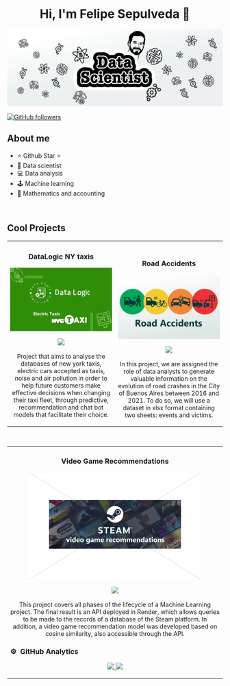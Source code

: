 <div align="center">
<h1 align="center">Hi, I'm Felipe Sepulveda 👋</h1>
</div>
<img src="./img/banner22.jpg">

[![GitHub followers](https://img.shields.io/github/followers/arisguimera?style=social)](https://github.com/pipesito1)


## About me

- ⭐ Github Star ⭐ 
- 🤖 Data scientist
- 💻 Data analysis
- 🕹️ Machine learning
- 📗 Mathematics and accounting
<br>

## Cool Projects 
<table>
<tr>
<td width="50%">
<h3 align="center">DataLogic NY taxis</h3>
<div align="center">
<a href="https://github.com/pipesito1/DataLogic_NY_taxis" target="_blank"><img src="./img/datalogic banner taxis.jpg" width="400" alt="Datalogic_NY_taxis"></a>
<p>
<a href="https://github.com/pipesito1/DataLogic_NY_taxis" target="_blank">
<img src="https://img.shields.io/badge/C%C3%93DIGO-80ffaa?style=for-the-badge&logo=github&logoColor=black">
</a>

<!--img src="https://img.shields.io/badge/-Youtube-green?style=for-the-badge&color=fbfc40"-->
</a>
</p>
<p>Project that aims to analyse the databases of new york taxis, electric cars accepted as taxis, noise and air pollution in order to help future customers make effective decisions when changing their taxi fleet, through predictive, recommendation and chat bot models that facilitate their choice.</p>
</div>
                                                                                      
</td>

<td width="50%">
<br>
<h3 align="center"> Road Accidents</h3>
<div align="center">                                       
<a href="https://github.com/pipesito1/Proyecto_siniestros_viales" target="_blank"><img src="./img/siniestros viales banner.jpg" width="400" alt="siniestros viales"></a>
<br>
<p>
<a href="https://github.com/pipesito1/Proyecto_siniestros_viales" target="_blank">
<img src="https://img.shields.io/badge/C%C3%93DIGO-80ffaa?style=for-the-badge&logo=github&logoColor=black">
</a>
<!--a href="https://youtu.be/hhhSMXi0R3E" target="_blank">
<img src="https://img.shields.io/badge/-Youtube-green?style=for-the-badge&color=3fFD7f"-->
</!--a>
</p>
</p>In this project, we are assigned the role of data analysts to generate valuable information on the evolution of road crashes in the City of Buenos Aires between 2016 and 2021. To do so, we will use a dataset in xlsx format containing two sheets: events and victims.</p>
</div>                                                             
</table>                                                                                 
</div>
<br>

<table>
<tr>
<td width="50%">
<h3 align="center">Video Game Recommendations</h3>
<div align="center">
<a href="https://github.com/pipesito1/video_games_recommend" target="_blank"><img src="./img/video_game.png" width="400" alt="video game recommendations"></a>
<p>
<a href="https://github.com/pipesito1/video_games_recommend" target="_blank">
<img src="https://img.shields.io/badge/CÓDIGO-ff9?style=for-the-badge&logo=github&logoColor=black">
</a>
<!--a href="https://youtu.be/UaR7GSNACsM" target="_blank">
<img src="https://img.shields.io/badge/-Youtube-green?style=for-the-badge&color=fbfc40"-->
</!--a>
</p>
<p>This project covers all phases of the lifecycle of a Machine Learning project. The final result is an API deployed in Render, which allows queries to be made to the records of a database of the Steam platform. In addition, a video game recommendation model was developed based on cosine similarity, also accessible through the API.</p>
</div> 

### ⚙️ &nbsp;GitHub Analytics
<p align="center">
  <a href="https://github.com/pipesito1">
    <img height="180em" src="https://github-readme-stats-eight-theta.vercel.app/api?username=pipesito1&show_icons=true&theme=algolia&include_all_commits=true&count_private=true"/>
    <img height="180em" src="https://github-readme-stats-eight-theta.vercel.app/api/top-langs/?username=pipesito1&layout=compact&langs_count=8&theme=algolia"/>
  </a>
</p>


<!--
**pipesito1/pipesito1** is a ✨ _special_ ✨ repository because its `README.md` (this file) appears on your GitHub profile.

Here are some ideas to get you started:

- 🔭 I’m currently working on ...
- 🌱 I’m currently learning ...
- 👯 I’m looking to collaborate on ...
- 🤔 I’m looking for help with ...
- 💬 Ask me about ...
- 📫 How to reach me: ...
- 😄 Pronouns: ...
- ⚡ Fun fact: ...
-->
